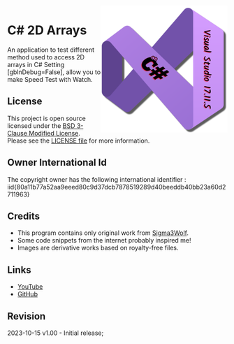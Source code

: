 <img src="/images/cSharp.png" align="right" height="290"/>

# C# 2D Arrays
 An application to test different method used to access 2D arrays in C#
 Setting [gblnDebug=False], allow you to make Speed Test with Watch.

## License

This project is open source licensed under the [BSD 3-Clause Modified License](https://opensource.org/license/bsd-3-clause/).
Please see the [LICENSE file](/LICENSE) for more information.

## Owner International Id

The copyright owner has the following international identifier :
iid{80a11b77a52aa9eeed80c9d37dcb7878519289d40beeddb40bb23a60d2711963}

## Credits

- This program contains only original work from [Sigma3Wolf](https://github.com/Sigma3Wolf).
- Some code snippets from the internet probably inspired me!
- Images are derivative works based on royalty-free files.

## Links

- [YouTube](https://youtu.be/kEW39mRvHxo/)
- [GitHub](https://github.com/Sigma3Wolf/2DArrays/)

## Revision

2023-10-15 v1.00 - Initial release;
